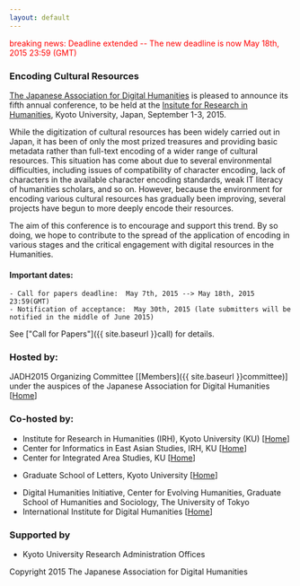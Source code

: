 ```yaml
---
layout: default
---
```


<span style="color:red">breaking news:  Deadline extended -- The new deadline is now May 18th, 2015 23:59 (GMT)</span>

### Encoding Cultural Resources

[The Japanese Association for Digital Humanities](http://www.jadh.org/)
is pleased to announce its fifth annual conference, to be held at the
[Insitute for Research in Humanities](http://www.zinbun.kyoto-u.ac.jp/e/institute/access-institute/access_e.htm),
Kyoto University, Japan, September 1-3,
2015. 

While the digitization of cultural resources has been widely carried
out in Japan, it has been of only the most prized treasures and
providing basic metadata rather than full-text encoding of a wider
range of cultural resources. This situation has come about due to
several environmental difficulties, including issues of compatibility
of character encoding, lack of characters in the available character
encoding standards, weak IT literacy of humanities scholars,
and so on. However, because the environment for encoding various
cultural resources has gradually been improving, several projects have
begun to more deeply encode their resources. 

The aim of this conference is to encourage and support this trend. By
so doing, we hope to contribute to the spread of the application of
encoding in various stages and the critical engagement with digital
resources in the Humanities.

#### Important dates:
	- Call for papers deadline:  May 7th, 2015 --> May 18th, 2015 23:59(GMT)
	- Notification of acceptance:  May 30th, 2015 (late submitters will be notified in the middle of June 2015)

See ["Call for Papers"]({{ site.baseurl }}call) for details.

### Hosted by:

JADH2015 Organizing Committee
[[Members]({{ site.baseurl }}committee)]
 under the auspices of the Japanese Association for Digital Humanities
[[Home](http://www.jadh.org/)]

### Co-hosted by:

 * Institute for Research in Humanities (IRH), Kyoto University (KU)
   [[Home](http://www.zinbun.kyoto-u.ac.jp/e/)]
 * Center for Informatics in East Asian Studies, IRH, KU 
   [[Home](http://www.kita.zinbun.kyoto-u.ac.jp/)]
 * Center for Integrated Area Studies, KU [[Home](http://www.cias.kyoto-u.ac.jp/en/)]
<!---
The Center for Integrated Area Studies (CIAS) at Kyoto University was established with the aims of integrating information resources for area studies, conducting research in integrated area studies, and making research resources and facilities available to universities and other research institutions, both nationwide and globally.
-->
 * Graduate School of Letters, Kyoto University [[Home](http://www.kyoto-u.ac.jp/en/about/profile/faculty/faculties_and_graduate/letters.html)]
 <!-- * URA -->
 * Digital Humanities Initiative, Center for Evolving Humanities, Graduate
School of Humanities and Sociology, The University of Tokyo
 * International Institute for Digital Humanities
 [[Home](http://www.dhii.jp/index-e.html)]

### Supported by 

 * Kyoto University Research Administration Offices

<!--
### Co-sponsored by:

 * The Mathematical Linguistic Society of Japan
[[Home](http://www.math-ling.org/e-index.html)]
 * IPSJ SIG Computers and the Humanities
[[Home](http://www.jinmoncom.jp/)]
 * Japan Association for East Asian Text Processing (JAET)
[[Home](http://www.jaet.gr.jp/index.html)]
 * Japan Association for the Contemporary and Applied Philosophy
[[Home](https://sites.google.com/site/jacapweb/)]
 * Japan Art Documentation Society (JADS)
[[Home](http://www.jads.org/eng/index.html)]
 * Japan Society of Library and Information Science (JSLIS)
[[Home](http://www.jslis.jp/aboutjslis_1_en.html)]
 * Japan Society for Information and Media Studies (JSIMS)
[[Home](http://www.jsims.jp/)]

-->

Copyright 2015 The Japanese Association for Digital Humanities
